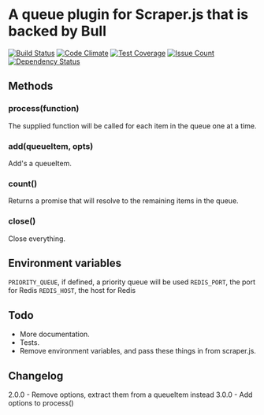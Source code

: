 # A queue plugin for Scraper.js that is backed by Bull
[![Build Status](https://travis-ci.org/leahciMic/scraperjs-queue-bull.svg?branch=master)](https://travis-ci.org/leahciMic/scraperjs-queue-bull)
[![Code Climate](https://codeclimate.com/github/leahciMic/scraperjs-queue-bull/badges/gpa.svg)](https://codeclimate.com/github/leahciMic/scraperjs-queue-bull)
[![Test Coverage](https://codeclimate.com/github/leahciMic/scraperjs-queue-bull/badges/coverage.svg)](https://codeclimate.com/github/leahciMic/scraperjs-queue-bull/coverage)
[![Issue Count](https://codeclimate.com/github/leahciMic/scraperjs-queue-bull/badges/issue_count.svg)](https://codeclimate.com/github/leahciMic/scraperjs-queue-bull)
[![Dependency Status](https://www.versioneye.com/user/projects/57730f02752cd10042009d5c/badge.svg?style=flat)](https://www.versioneye.com/user/projects/57730f02752cd10042009d5c)
## Methods

### process(function)

The supplied function will be called for each item in the queue one at a time.

### add(queueItem, opts)

Add's a queueItem.

### count()

Returns a promise that will resolve to the remaining items in the queue.

### close()

Close everything.

## Environment variables

`PRIORITY_QUEUE`, if defined, a priority queue will be used
`REDIS_PORT`, the port for Redis
`REDIS_HOST`, the host for Redis

## Todo

* More documentation.
* Tests.
* Remove environment variables, and pass these things in from scraper.js.


## Changelog

2.0.0 - Remove options, extract them from a queueItem instead
3.0.0 - Add options to process()